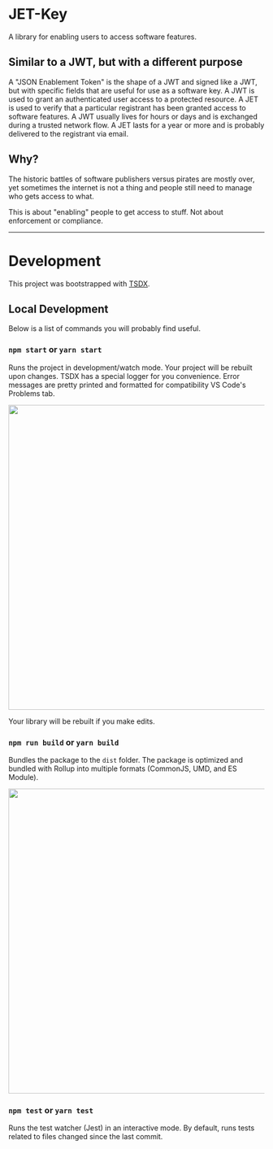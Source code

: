 # JET-Key

A library for enabling users to access software features. 

## Similar to a JWT, but with a different purpose 

A "JSON Enablement Token" is the shape of a JWT and signed like a JWT, but with specific fields that are
useful for use as a software key. A JWT is used to grant an authenticated user access to a protected resource. A JET is used
to verify that a particular registrant has been granted access to software features. A JWT usually lives for hours
or days and is exchanged during a trusted network flow. A JET lasts for a year or more and is probably delivered to the registrant via email. 

## Why? 

The historic battles of software publishers versus pirates are mostly over, yet sometimes the internet is not a thing and people still need to manage who gets access to what. 

This is about "enabling" people to get access to stuff. Not about enforcement or compliance. 

----

# Development

This project was bootstrapped with [TSDX](https://github.com/jaredpalmer/tsdx).

## Local Development

Below is a list of commands you will probably find useful.

### `npm start` or `yarn start`

Runs the project in development/watch mode. Your project will be rebuilt upon changes. TSDX has a special logger for you convenience. Error messages are pretty printed and formatted for compatibility VS Code's Problems tab.

<img src="https://user-images.githubusercontent.com/4060187/52168303-574d3a00-26f6-11e9-9f3b-71dbec9ebfcb.gif" width="600" />

Your library will be rebuilt if you make edits.

### `npm run build` or `yarn build`

Bundles the package to the `dist` folder.
The package is optimized and bundled with Rollup into multiple formats (CommonJS, UMD, and ES Module).

<img src="https://user-images.githubusercontent.com/4060187/52168322-a98e5b00-26f6-11e9-8cf6-222d716b75ef.gif" width="600" />

### `npm test` or `yarn test`

Runs the test watcher (Jest) in an interactive mode.
By default, runs tests related to files changed since the last commit.
